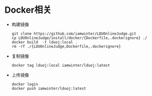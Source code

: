 
# Docker相关

+ 构建镜像

  ```shell script
  git clone https://github.com/iamwinter/LDUOnlineJudge.git
  cp LDUOnlineJudge/install/docker/{Dockerfile,.dockerignore} ./
  docker build  -t lduoj:local .
  rm -rf ./{LDUOnlineJudge,Dockerfile,.dockerignore}
  ```

+ 复制镜像

  ```shell script
  docker tag lduoj:local iamwinter/lduoj:latest
  ```

+ 上传镜像

  ```shell script
  docker login
  docker push iamwinter/lduoj:latest
  ```
